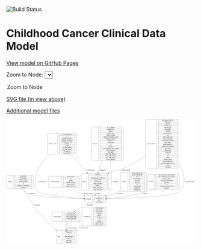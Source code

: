 <link rel='stylesheet' href="assets/style.css">
<link rel='stylesheet' href="https://unpkg.com/leaflet@1.5.1/dist/leaflet.css" integrity="sha512-xwE/Az9zrjBIphAcBb3F6JVqxf46+CDLwfLMHloNu6KEQCAWi6HcDUbeOfBIptF7tcCzusKFjFw2yuvEpDL9wQ==" crossorigin="">
<script type="text/javascript" src="https://code.jquery.com/jquery-3.2.1.min.js"></script>
<script type="text/javascript"  src="https://unpkg.com/leaflet@1.5.1/dist/leaflet.js"></script>
<script type="text/javascript" src="assets/actions.js"></script>

![Build Status](https://github.com/CBIIT/c3d-model/actions/workflows/model-test-and-deploy.yml/badge.svg)

# Childhood Cancer Clinical Data Model

[View model on GitHub Pages](https://cbiit.github.io/c3d-model/)


Zoom to Node: <select id="node_select">
  <option value="">Zoom to Node</option>
</select>
<div id="model"></div>

<p>
<a href="./model-desc/c3d-model.svg">SVG file (in view above)</a>
<p>
<a href="./model-desc">Additional model files</a>
<div id='graph' style='display:off;'>
<svg width="2320pt" height="1528pt"
 viewBox="0.00 0.00 2319.50 1528.00" xmlns="http://www.w3.org/2000/svg" xmlns:xlink="http://www.w3.org/1999/xlink">
<g id="graph0" class="graph" transform="scale(1 1) rotate(0) translate(4 1524)">
<title>Perl</title>
<polygon fill="#ffffff" stroke="transparent" points="-4,4 -4,-1524 2315.5,-1524 2315.5,4 -4,4"/>
<!-- genetic_analysis -->
<g id="node1" class="node">
<title>genetic_analysis</title>
<path fill="none" stroke="#000000" d="M1712.5,-921.5C1712.5,-921.5 2096.5,-921.5 2096.5,-921.5 2102.5,-921.5 2108.5,-927.5 2108.5,-933.5 2108.5,-933.5 2108.5,-1507.5 2108.5,-1507.5 2108.5,-1513.5 2102.5,-1519.5 2096.5,-1519.5 2096.5,-1519.5 1712.5,-1519.5 1712.5,-1519.5 1706.5,-1519.5 1700.5,-1513.5 1700.5,-1507.5 1700.5,-1507.5 1700.5,-933.5 1700.5,-933.5 1700.5,-927.5 1706.5,-921.5 1712.5,-921.5"/>
<text text-anchor="middle" x="1768" y="-1216.8" font-family="Times,serif" font-size="14.00" fill="#000000">genetic_analysis</text>
<polyline fill="none" stroke="#000000" points="1835.5,-921.5 1835.5,-1519.5 "/>
<text text-anchor="middle" x="1846" y="-1216.8" font-family="Times,serif" font-size="14.00" fill="#000000"> </text>
<polyline fill="none" stroke="#000000" points="1856.5,-921.5 1856.5,-1519.5 "/>
<text text-anchor="middle" x="1972" y="-1504.3" font-family="Times,serif" font-size="14.00" fill="#000000">age_at_genetic_analysis</text>
<polyline fill="none" stroke="#000000" points="1856.5,-1496.5 2087.5,-1496.5 "/>
<text text-anchor="middle" x="1972" y="-1481.3" font-family="Times,serif" font-size="14.00" fill="#000000">allelic_ratio</text>
<polyline fill="none" stroke="#000000" points="1856.5,-1473.5 2087.5,-1473.5 "/>
<text text-anchor="middle" x="1972" y="-1458.3" font-family="Times,serif" font-size="14.00" fill="#000000">alteration</text>
<polyline fill="none" stroke="#000000" points="1856.5,-1450.5 2087.5,-1450.5 "/>
<text text-anchor="middle" x="1972" y="-1435.3" font-family="Times,serif" font-size="14.00" fill="#000000">alteration_effect</text>
<polyline fill="none" stroke="#000000" points="1856.5,-1427.5 2087.5,-1427.5 "/>
<text text-anchor="middle" x="1972" y="-1412.3" font-family="Times,serif" font-size="14.00" fill="#000000">alteration_type</text>
<polyline fill="none" stroke="#000000" points="1856.5,-1404.5 2087.5,-1404.5 "/>
<text text-anchor="middle" x="1972" y="-1389.3" font-family="Times,serif" font-size="14.00" fill="#000000">chromosome</text>
<polyline fill="none" stroke="#000000" points="1856.5,-1381.5 2087.5,-1381.5 "/>
<text text-anchor="middle" x="1972" y="-1366.3" font-family="Times,serif" font-size="14.00" fill="#000000">cytoband</text>
<polyline fill="none" stroke="#000000" points="1856.5,-1358.5 2087.5,-1358.5 "/>
<text text-anchor="middle" x="1972" y="-1343.3" font-family="Times,serif" font-size="14.00" fill="#000000">dna_index_numeric</text>
<polyline fill="none" stroke="#000000" points="1856.5,-1335.5 2087.5,-1335.5 "/>
<text text-anchor="middle" x="1972" y="-1320.3" font-family="Times,serif" font-size="14.00" fill="#000000">exon</text>
<polyline fill="none" stroke="#000000" points="1856.5,-1312.5 2087.5,-1312.5 "/>
<text text-anchor="middle" x="1972" y="-1297.3" font-family="Times,serif" font-size="14.00" fill="#000000">fusion_partner_exon</text>
<polyline fill="none" stroke="#000000" points="1856.5,-1289.5 2087.5,-1289.5 "/>
<text text-anchor="middle" x="1972" y="-1274.3" font-family="Times,serif" font-size="14.00" fill="#000000">fusion_partner_gene</text>
<polyline fill="none" stroke="#000000" points="1856.5,-1266.5 2087.5,-1266.5 "/>
<text text-anchor="middle" x="1972" y="-1251.3" font-family="Times,serif" font-size="14.00" fill="#000000">fusion_partner_transcript</text>
<polyline fill="none" stroke="#000000" points="1856.5,-1243.5 2087.5,-1243.5 "/>
<text text-anchor="middle" x="1972" y="-1228.3" font-family="Times,serif" font-size="14.00" fill="#000000">gene_symbol</text>
<polyline fill="none" stroke="#000000" points="1856.5,-1220.5 2087.5,-1220.5 "/>
<text text-anchor="middle" x="1972" y="-1205.3" font-family="Times,serif" font-size="14.00" fill="#000000">genetic_analysis_id</text>
<polyline fill="none" stroke="#000000" points="1856.5,-1197.5 2087.5,-1197.5 "/>
<text text-anchor="middle" x="1972" y="-1182.3" font-family="Times,serif" font-size="14.00" fill="#000000">genomic_source_category</text>
<polyline fill="none" stroke="#000000" points="1856.5,-1174.5 2087.5,-1174.5 "/>
<text text-anchor="middle" x="1972" y="-1159.3" font-family="Times,serif" font-size="14.00" fill="#000000">hgvs_coding</text>
<polyline fill="none" stroke="#000000" points="1856.5,-1151.5 2087.5,-1151.5 "/>
<text text-anchor="middle" x="1972" y="-1136.3" font-family="Times,serif" font-size="14.00" fill="#000000">hgvs_genome</text>
<polyline fill="none" stroke="#000000" points="1856.5,-1128.5 2087.5,-1128.5 "/>
<text text-anchor="middle" x="1972" y="-1113.3" font-family="Times,serif" font-size="14.00" fill="#000000">hgvs_protein</text>
<polyline fill="none" stroke="#000000" points="1856.5,-1105.5 2087.5,-1105.5 "/>
<text text-anchor="middle" x="1972" y="-1090.3" font-family="Times,serif" font-size="14.00" fill="#000000">id</text>
<polyline fill="none" stroke="#000000" points="1856.5,-1082.5 2087.5,-1082.5 "/>
<text text-anchor="middle" x="1972" y="-1067.3" font-family="Times,serif" font-size="14.00" fill="#000000">iscn</text>
<polyline fill="none" stroke="#000000" points="1856.5,-1059.5 2087.5,-1059.5 "/>
<text text-anchor="middle" x="1972" y="-1044.3" font-family="Times,serif" font-size="14.00" fill="#000000">method</text>
<polyline fill="none" stroke="#000000" points="1856.5,-1036.5 2087.5,-1036.5 "/>
<text text-anchor="middle" x="1972" y="-1021.3" font-family="Times,serif" font-size="14.00" fill="#000000">reference_genome</text>
<polyline fill="none" stroke="#000000" points="1856.5,-1013.5 2087.5,-1013.5 "/>
<text text-anchor="middle" x="1972" y="-998.3" font-family="Times,serif" font-size="14.00" fill="#000000">reported_significance</text>
<polyline fill="none" stroke="#000000" points="1856.5,-990.5 2087.5,-990.5 "/>
<text text-anchor="middle" x="1972" y="-975.3" font-family="Times,serif" font-size="14.00" fill="#000000">reported_significance_system</text>
<polyline fill="none" stroke="#000000" points="1856.5,-967.5 2087.5,-967.5 "/>
<text text-anchor="middle" x="1972" y="-952.3" font-family="Times,serif" font-size="14.00" fill="#000000">result</text>
<polyline fill="none" stroke="#000000" points="1856.5,-944.5 2087.5,-944.5 "/>
<text text-anchor="middle" x="1972" y="-929.3" font-family="Times,serif" font-size="14.00" fill="#000000">+ 6 properties</text>
<polyline fill="none" stroke="#000000" points="2087.5,-921.5 2087.5,-1519.5 "/>
<text text-anchor="middle" x="2098" y="-1216.8" font-family="Times,serif" font-size="14.00" fill="#000000"> </text>
</g>
<!-- sample -->
<g id="node8" class="node">
<title>sample</title>
<path fill="none" stroke="#000000" d="M925.5,-651C925.5,-651 1239.5,-651 1239.5,-651 1245.5,-651 1251.5,-657 1251.5,-663 1251.5,-663 1251.5,-846 1251.5,-846 1251.5,-852 1245.5,-858 1239.5,-858 1239.5,-858 925.5,-858 925.5,-858 919.5,-858 913.5,-852 913.5,-846 913.5,-846 913.5,-663 913.5,-663 913.5,-657 919.5,-651 925.5,-651"/>
<text text-anchor="middle" x="947.5" y="-750.8" font-family="Times,serif" font-size="14.00" fill="#000000">sample</text>
<polyline fill="none" stroke="#000000" points="981.5,-651 981.5,-858 "/>
<text text-anchor="middle" x="992" y="-750.8" font-family="Times,serif" font-size="14.00" fill="#000000"> </text>
<polyline fill="none" stroke="#000000" points="1002.5,-651 1002.5,-858 "/>
<text text-anchor="middle" x="1116.5" y="-842.8" font-family="Times,serif" font-size="14.00" fill="#000000">anatomic_site</text>
<polyline fill="none" stroke="#000000" points="1002.5,-835 1230.5,-835 "/>
<text text-anchor="middle" x="1116.5" y="-819.8" font-family="Times,serif" font-size="14.00" fill="#000000">id</text>
<polyline fill="none" stroke="#000000" points="1002.5,-812 1230.5,-812 "/>
<text text-anchor="middle" x="1116.5" y="-796.8" font-family="Times,serif" font-size="14.00" fill="#000000">participant_age_at_collection</text>
<polyline fill="none" stroke="#000000" points="1002.5,-789 1230.5,-789 "/>
<text text-anchor="middle" x="1116.5" y="-773.8" font-family="Times,serif" font-size="14.00" fill="#000000">percent_necrosis</text>
<polyline fill="none" stroke="#000000" points="1002.5,-766 1230.5,-766 "/>
<text text-anchor="middle" x="1116.5" y="-750.8" font-family="Times,serif" font-size="14.00" fill="#000000">percent_tumor</text>
<polyline fill="none" stroke="#000000" points="1002.5,-743 1230.5,-743 "/>
<text text-anchor="middle" x="1116.5" y="-727.8" font-family="Times,serif" font-size="14.00" fill="#000000">sample_description</text>
<polyline fill="none" stroke="#000000" points="1002.5,-720 1230.5,-720 "/>
<text text-anchor="middle" x="1116.5" y="-704.8" font-family="Times,serif" font-size="14.00" fill="#000000">sample_id</text>
<polyline fill="none" stroke="#000000" points="1002.5,-697 1230.5,-697 "/>
<text text-anchor="middle" x="1116.5" y="-681.8" font-family="Times,serif" font-size="14.00" fill="#000000">sample_tumor_status</text>
<polyline fill="none" stroke="#000000" points="1002.5,-674 1230.5,-674 "/>
<text text-anchor="middle" x="1116.5" y="-658.8" font-family="Times,serif" font-size="14.00" fill="#000000">tumor_classification</text>
<polyline fill="none" stroke="#000000" points="1230.5,-651 1230.5,-858 "/>
<text text-anchor="middle" x="1241" y="-750.8" font-family="Times,serif" font-size="14.00" fill="#000000"> </text>
</g>
<!-- genetic_analysis&#45;&gt;sample -->
<g id="edge15" class="edge">
<title>genetic_analysis&#45;&gt;sample</title>
<path fill="none" stroke="#000000" d="M1700.2588,-1072.6449C1620.4516,-1019.6045 1526.3932,-962.673 1435.5,-921 1363.7949,-888.1245 1337.2921,-902.6852 1265.5,-870 1260.4245,-867.6893 1255.3224,-865.2582 1250.2137,-862.7285"/>
<polygon fill="#000000" stroke="#000000" points="1251.5183,-859.466 1241.0154,-858.0732 1248.3573,-865.7117 1251.5183,-859.466"/>
<text text-anchor="middle" x="1454.5" y="-891.8" font-family="Times,serif" font-size="14.00" fill="#000000">of_genetic_analysis</text>
</g>
<!-- participant -->
<g id="node12" class="node">
<title>participant</title>
<path fill="none" stroke="#000000" d="M967,-495.5C967,-495.5 1198,-495.5 1198,-495.5 1204,-495.5 1210,-501.5 1210,-507.5 1210,-507.5 1210,-575.5 1210,-575.5 1210,-581.5 1204,-587.5 1198,-587.5 1198,-587.5 967,-587.5 967,-587.5 961,-587.5 955,-581.5 955,-575.5 955,-575.5 955,-507.5 955,-507.5 955,-501.5 961,-495.5 967,-495.5"/>
<text text-anchor="middle" x="1003" y="-537.8" font-family="Times,serif" font-size="14.00" fill="#000000">participant</text>
<polyline fill="none" stroke="#000000" points="1051,-495.5 1051,-587.5 "/>
<text text-anchor="middle" x="1061.5" y="-537.8" font-family="Times,serif" font-size="14.00" fill="#000000"> </text>
<polyline fill="none" stroke="#000000" points="1072,-495.5 1072,-587.5 "/>
<text text-anchor="middle" x="1130.5" y="-572.3" font-family="Times,serif" font-size="14.00" fill="#000000">id</text>
<polyline fill="none" stroke="#000000" points="1072,-564.5 1189,-564.5 "/>
<text text-anchor="middle" x="1130.5" y="-549.3" font-family="Times,serif" font-size="14.00" fill="#000000">participant_id</text>
<polyline fill="none" stroke="#000000" points="1072,-541.5 1189,-541.5 "/>
<text text-anchor="middle" x="1130.5" y="-526.3" font-family="Times,serif" font-size="14.00" fill="#000000">race</text>
<polyline fill="none" stroke="#000000" points="1072,-518.5 1189,-518.5 "/>
<text text-anchor="middle" x="1130.5" y="-503.3" font-family="Times,serif" font-size="14.00" fill="#000000">sex_at_birth</text>
<polyline fill="none" stroke="#000000" points="1189,-495.5 1189,-587.5 "/>
<text text-anchor="middle" x="1199.5" y="-537.8" font-family="Times,serif" font-size="14.00" fill="#000000"> </text>
</g>
<!-- genetic_analysis&#45;&gt;participant -->
<g id="edge14" class="edge">
<title>genetic_analysis&#45;&gt;participant</title>
<path fill="none" stroke="#000000" d="M2108.5353,-965.8C2172.0099,-854.9076 2206.2153,-729.8244 2123.5,-639 2063.8242,-573.4738 1489.3295,-551.181 1220.2536,-544.2933"/>
<polygon fill="#000000" stroke="#000000" points="1220.1123,-540.7887 1210.0271,-544.0352 1219.9356,-547.7865 1220.1123,-540.7887"/>
<text text-anchor="middle" x="2241.5" y="-750.8" font-family="Times,serif" font-size="14.00" fill="#000000">of_genetic_analysis</text>
</g>
<!-- synonym -->
<g id="node2" class="node">
<title>synonym</title>
<path fill="none" stroke="#000000" d="M12,-674C12,-674 313,-674 313,-674 319,-674 325,-680 325,-686 325,-686 325,-823 325,-823 325,-829 319,-835 313,-835 313,-835 12,-835 12,-835 6,-835 0,-829 0,-823 0,-823 0,-686 0,-686 0,-680 6,-674 12,-674"/>
<text text-anchor="middle" x="40" y="-750.8" font-family="Times,serif" font-size="14.00" fill="#000000">synonym</text>
<polyline fill="none" stroke="#000000" points="80,-674 80,-835 "/>
<text text-anchor="middle" x="90.5" y="-750.8" font-family="Times,serif" font-size="14.00" fill="#000000"> </text>
<polyline fill="none" stroke="#000000" points="101,-674 101,-835 "/>
<text text-anchor="middle" x="202.5" y="-819.8" font-family="Times,serif" font-size="14.00" fill="#000000">associated_id</text>
<polyline fill="none" stroke="#000000" points="101,-812 304,-812 "/>
<text text-anchor="middle" x="202.5" y="-796.8" font-family="Times,serif" font-size="14.00" fill="#000000">data_location</text>
<polyline fill="none" stroke="#000000" points="101,-789 304,-789 "/>
<text text-anchor="middle" x="202.5" y="-773.8" font-family="Times,serif" font-size="14.00" fill="#000000">domain_category</text>
<polyline fill="none" stroke="#000000" points="101,-766 304,-766 "/>
<text text-anchor="middle" x="202.5" y="-750.8" font-family="Times,serif" font-size="14.00" fill="#000000">domain_description</text>
<polyline fill="none" stroke="#000000" points="101,-743 304,-743 "/>
<text text-anchor="middle" x="202.5" y="-727.8" font-family="Times,serif" font-size="14.00" fill="#000000">id</text>
<polyline fill="none" stroke="#000000" points="101,-720 304,-720 "/>
<text text-anchor="middle" x="202.5" y="-704.8" font-family="Times,serif" font-size="14.00" fill="#000000">repository_of_synonym_id</text>
<polyline fill="none" stroke="#000000" points="101,-697 304,-697 "/>
<text text-anchor="middle" x="202.5" y="-681.8" font-family="Times,serif" font-size="14.00" fill="#000000">synonym_id</text>
<polyline fill="none" stroke="#000000" points="304,-674 304,-835 "/>
<text text-anchor="middle" x="314.5" y="-750.8" font-family="Times,serif" font-size="14.00" fill="#000000"> </text>
</g>
<!-- study -->
<g id="node7" class="node">
<title>study</title>
<path fill="none" stroke="#000000" d="M623,-.5C623,-.5 842,-.5 842,-.5 848,-.5 854,-6.5 854,-12.5 854,-12.5 854,-149.5 854,-149.5 854,-155.5 848,-161.5 842,-161.5 842,-161.5 623,-161.5 623,-161.5 617,-161.5 611,-155.5 611,-149.5 611,-149.5 611,-12.5 611,-12.5 611,-6.5 617,-.5 623,-.5"/>
<text text-anchor="middle" x="639" y="-77.3" font-family="Times,serif" font-size="14.00" fill="#000000">study</text>
<polyline fill="none" stroke="#000000" points="667,-.5 667,-161.5 "/>
<text text-anchor="middle" x="677.5" y="-77.3" font-family="Times,serif" font-size="14.00" fill="#000000"> </text>
<polyline fill="none" stroke="#000000" points="688,-.5 688,-161.5 "/>
<text text-anchor="middle" x="760.5" y="-146.3" font-family="Times,serif" font-size="14.00" fill="#000000">dbgap_accession</text>
<polyline fill="none" stroke="#000000" points="688,-138.5 833,-138.5 "/>
<text text-anchor="middle" x="760.5" y="-123.3" font-family="Times,serif" font-size="14.00" fill="#000000">external_url</text>
<polyline fill="none" stroke="#000000" points="688,-115.5 833,-115.5 "/>
<text text-anchor="middle" x="760.5" y="-100.3" font-family="Times,serif" font-size="14.00" fill="#000000">id</text>
<polyline fill="none" stroke="#000000" points="688,-92.5 833,-92.5 "/>
<text text-anchor="middle" x="760.5" y="-77.3" font-family="Times,serif" font-size="14.00" fill="#000000">study_description</text>
<polyline fill="none" stroke="#000000" points="688,-69.5 833,-69.5 "/>
<text text-anchor="middle" x="760.5" y="-54.3" font-family="Times,serif" font-size="14.00" fill="#000000">study_id</text>
<polyline fill="none" stroke="#000000" points="688,-46.5 833,-46.5 "/>
<text text-anchor="middle" x="760.5" y="-31.3" font-family="Times,serif" font-size="14.00" fill="#000000">study_name</text>
<polyline fill="none" stroke="#000000" points="688,-23.5 833,-23.5 "/>
<text text-anchor="middle" x="760.5" y="-8.3" font-family="Times,serif" font-size="14.00" fill="#000000">study_status</text>
<polyline fill="none" stroke="#000000" points="833,-.5 833,-161.5 "/>
<text text-anchor="middle" x="843.5" y="-77.3" font-family="Times,serif" font-size="14.00" fill="#000000"> </text>
</g>
<!-- synonym&#45;&gt;study -->
<g id="edge13" class="edge">
<title>synonym&#45;&gt;study</title>
<path fill="none" stroke="#000000" d="M200.1475,-673.9069C211.6067,-651.4257 224.8154,-627.3286 238.5,-606 358.6348,-418.7601 387.6493,-366.6822 548.5,-213 565.1645,-197.0781 583.8461,-181.5261 602.7469,-167.0096"/>
<polygon fill="#000000" stroke="#000000" points="605.0071,-169.6881 610.8554,-160.8536 600.7743,-164.1128 605.0071,-169.6881"/>
<text text-anchor="middle" x="373" y="-465.8" font-family="Times,serif" font-size="14.00" fill="#000000">of_synonym</text>
</g>
<!-- synonym&#45;&gt;participant -->
<g id="edge12" class="edge">
<title>synonym&#45;&gt;participant</title>
<path fill="none" stroke="#000000" d="M198.2112,-673.7431C213.8228,-647.7693 234.7751,-621.68 261.5,-606 318.8183,-572.3702 725.9254,-553.5675 944.5094,-545.7934"/>
<polygon fill="#000000" stroke="#000000" points="944.9031,-549.2818 954.7735,-545.4316 944.6564,-542.2862 944.9031,-549.2818"/>
<text text-anchor="middle" x="304" y="-609.8" font-family="Times,serif" font-size="14.00" fill="#000000">of_synonym</text>
</g>
<!-- diagnosis -->
<g id="node3" class="node">
<title>diagnosis</title>
<path fill="none" stroke="#000000" d="M1050,-1013.5C1050,-1013.5 1415,-1013.5 1415,-1013.5 1421,-1013.5 1427,-1019.5 1427,-1025.5 1427,-1025.5 1427,-1415.5 1427,-1415.5 1427,-1421.5 1421,-1427.5 1415,-1427.5 1415,-1427.5 1050,-1427.5 1050,-1427.5 1044,-1427.5 1038,-1421.5 1038,-1415.5 1038,-1415.5 1038,-1025.5 1038,-1025.5 1038,-1019.5 1044,-1013.5 1050,-1013.5"/>
<text text-anchor="middle" x="1080" y="-1216.8" font-family="Times,serif" font-size="14.00" fill="#000000">diagnosis</text>
<polyline fill="none" stroke="#000000" points="1122,-1013.5 1122,-1427.5 "/>
<text text-anchor="middle" x="1132.5" y="-1216.8" font-family="Times,serif" font-size="14.00" fill="#000000"> </text>
<polyline fill="none" stroke="#000000" points="1143,-1013.5 1143,-1427.5 "/>
<text text-anchor="middle" x="1274.5" y="-1412.3" font-family="Times,serif" font-size="14.00" fill="#000000">age_at_diagnosis</text>
<polyline fill="none" stroke="#000000" points="1143,-1404.5 1406,-1404.5 "/>
<text text-anchor="middle" x="1274.5" y="-1389.3" font-family="Times,serif" font-size="14.00" fill="#000000">anatomic_site</text>
<polyline fill="none" stroke="#000000" points="1143,-1381.5 1406,-1381.5 "/>
<text text-anchor="middle" x="1274.5" y="-1366.3" font-family="Times,serif" font-size="14.00" fill="#000000">diagnosis</text>
<polyline fill="none" stroke="#000000" points="1143,-1358.5 1406,-1358.5 "/>
<text text-anchor="middle" x="1274.5" y="-1343.3" font-family="Times,serif" font-size="14.00" fill="#000000">diagnosis_basis</text>
<polyline fill="none" stroke="#000000" points="1143,-1335.5 1406,-1335.5 "/>
<text text-anchor="middle" x="1274.5" y="-1320.3" font-family="Times,serif" font-size="14.00" fill="#000000">diagnosis_category</text>
<polyline fill="none" stroke="#000000" points="1143,-1312.5 1406,-1312.5 "/>
<text text-anchor="middle" x="1274.5" y="-1297.3" font-family="Times,serif" font-size="14.00" fill="#000000">diagnosis_classification_system</text>
<polyline fill="none" stroke="#000000" points="1143,-1289.5 1406,-1289.5 "/>
<text text-anchor="middle" x="1274.5" y="-1274.3" font-family="Times,serif" font-size="14.00" fill="#000000">diagnosis_comment</text>
<polyline fill="none" stroke="#000000" points="1143,-1266.5 1406,-1266.5 "/>
<text text-anchor="middle" x="1274.5" y="-1251.3" font-family="Times,serif" font-size="14.00" fill="#000000">diagnosis_id</text>
<polyline fill="none" stroke="#000000" points="1143,-1243.5 1406,-1243.5 "/>
<text text-anchor="middle" x="1274.5" y="-1228.3" font-family="Times,serif" font-size="14.00" fill="#000000">disease_phase</text>
<polyline fill="none" stroke="#000000" points="1143,-1220.5 1406,-1220.5 "/>
<text text-anchor="middle" x="1274.5" y="-1205.3" font-family="Times,serif" font-size="14.00" fill="#000000">id</text>
<polyline fill="none" stroke="#000000" points="1143,-1197.5 1406,-1197.5 "/>
<text text-anchor="middle" x="1274.5" y="-1182.3" font-family="Times,serif" font-size="14.00" fill="#000000">laterality</text>
<polyline fill="none" stroke="#000000" points="1143,-1174.5 1406,-1174.5 "/>
<text text-anchor="middle" x="1274.5" y="-1159.3" font-family="Times,serif" font-size="14.00" fill="#000000">toronto_childhood_cancer_staging</text>
<polyline fill="none" stroke="#000000" points="1143,-1151.5 1406,-1151.5 "/>
<text text-anchor="middle" x="1274.5" y="-1136.3" font-family="Times,serif" font-size="14.00" fill="#000000">tumor_classification</text>
<polyline fill="none" stroke="#000000" points="1143,-1128.5 1406,-1128.5 "/>
<text text-anchor="middle" x="1274.5" y="-1113.3" font-family="Times,serif" font-size="14.00" fill="#000000">tumor_grade</text>
<polyline fill="none" stroke="#000000" points="1143,-1105.5 1406,-1105.5 "/>
<text text-anchor="middle" x="1274.5" y="-1090.3" font-family="Times,serif" font-size="14.00" fill="#000000">tumor_stage_clinical_m</text>
<polyline fill="none" stroke="#000000" points="1143,-1082.5 1406,-1082.5 "/>
<text text-anchor="middle" x="1274.5" y="-1067.3" font-family="Times,serif" font-size="14.00" fill="#000000">tumor_stage_clinical_n</text>
<polyline fill="none" stroke="#000000" points="1143,-1059.5 1406,-1059.5 "/>
<text text-anchor="middle" x="1274.5" y="-1044.3" font-family="Times,serif" font-size="14.00" fill="#000000">tumor_stage_clinical_t</text>
<polyline fill="none" stroke="#000000" points="1143,-1036.5 1406,-1036.5 "/>
<text text-anchor="middle" x="1274.5" y="-1021.3" font-family="Times,serif" font-size="14.00" fill="#000000">year_of_diagnosis</text>
<polyline fill="none" stroke="#000000" points="1406,-1013.5 1406,-1427.5 "/>
<text text-anchor="middle" x="1416.5" y="-1216.8" font-family="Times,serif" font-size="14.00" fill="#000000"> </text>
</g>
<!-- diagnosis&#45;&gt;sample -->
<g id="edge2" class="edge">
<title>diagnosis&#45;&gt;sample</title>
<path fill="none" stroke="#000000" d="M1165.8343,-1013.3918C1149.7243,-963.3434 1133.0949,-911.6815 1118.969,-867.7971"/>
<polygon fill="#000000" stroke="#000000" points="1122.297,-866.713 1115.9012,-858.2664 1115.6337,-868.8579 1122.297,-866.713"/>
<text text-anchor="middle" x="1172" y="-891.8" font-family="Times,serif" font-size="14.00" fill="#000000">of_diagnosis</text>
</g>
<!-- diagnosis&#45;&gt;participant -->
<g id="edge1" class="edge">
<title>diagnosis&#45;&gt;participant</title>
<path fill="none" stroke="#000000" d="M1266.0698,-1013.245C1284.5055,-872.2958 1297.0124,-700.6309 1260.5,-639 1249.6963,-620.764 1234.1412,-605.7145 1216.6643,-593.3611"/>
<polygon fill="#000000" stroke="#000000" points="1218.1972,-590.1749 1207.9427,-587.5111 1214.2978,-595.9883 1218.1972,-590.1749"/>
<text text-anchor="middle" x="1329" y="-750.8" font-family="Times,serif" font-size="14.00" fill="#000000">of_diagnosis</text>
</g>
<!-- treatment_response -->
<g id="node4" class="node">
<title>treatment_response</title>
<path fill="none" stroke="#000000" d="M522,-685.5C522,-685.5 883,-685.5 883,-685.5 889,-685.5 895,-691.5 895,-697.5 895,-697.5 895,-811.5 895,-811.5 895,-817.5 889,-823.5 883,-823.5 883,-823.5 522,-823.5 522,-823.5 516,-823.5 510,-817.5 510,-811.5 510,-811.5 510,-697.5 510,-697.5 510,-691.5 516,-685.5 522,-685.5"/>
<text text-anchor="middle" x="590.5" y="-750.8" font-family="Times,serif" font-size="14.00" fill="#000000">treatment_response</text>
<polyline fill="none" stroke="#000000" points="671,-685.5 671,-823.5 "/>
<text text-anchor="middle" x="681.5" y="-750.8" font-family="Times,serif" font-size="14.00" fill="#000000"> </text>
<polyline fill="none" stroke="#000000" points="692,-685.5 692,-823.5 "/>
<text text-anchor="middle" x="783" y="-808.3" font-family="Times,serif" font-size="14.00" fill="#000000">age_at_response</text>
<polyline fill="none" stroke="#000000" points="692,-800.5 874,-800.5 "/>
<text text-anchor="middle" x="783" y="-785.3" font-family="Times,serif" font-size="14.00" fill="#000000">id</text>
<polyline fill="none" stroke="#000000" points="692,-777.5 874,-777.5 "/>
<text text-anchor="middle" x="783" y="-762.3" font-family="Times,serif" font-size="14.00" fill="#000000">response</text>
<polyline fill="none" stroke="#000000" points="692,-754.5 874,-754.5 "/>
<text text-anchor="middle" x="783" y="-739.3" font-family="Times,serif" font-size="14.00" fill="#000000">response_category</text>
<polyline fill="none" stroke="#000000" points="692,-731.5 874,-731.5 "/>
<text text-anchor="middle" x="783" y="-716.3" font-family="Times,serif" font-size="14.00" fill="#000000">response_system</text>
<polyline fill="none" stroke="#000000" points="692,-708.5 874,-708.5 "/>
<text text-anchor="middle" x="783" y="-693.3" font-family="Times,serif" font-size="14.00" fill="#000000">treatment_response_id</text>
<polyline fill="none" stroke="#000000" points="874,-685.5 874,-823.5 "/>
<text text-anchor="middle" x="884.5" y="-750.8" font-family="Times,serif" font-size="14.00" fill="#000000"> </text>
</g>
<!-- treatment_response&#45;&gt;participant -->
<g id="edge3" class="edge">
<title>treatment_response&#45;&gt;participant</title>
<path fill="none" stroke="#000000" d="M789.7329,-685.3302C826.3085,-658.3489 870.1253,-628.5515 912.5,-606 922.9498,-600.4387 933.986,-595.1226 945.2125,-590.0993"/>
<polygon fill="#000000" stroke="#000000" points="946.9254,-593.1701 954.6788,-585.9497 944.115,-586.759 946.9254,-593.1701"/>
<text text-anchor="middle" x="995.5" y="-609.8" font-family="Times,serif" font-size="14.00" fill="#000000">of_treatment_response</text>
</g>
<!-- laboratory_test -->
<g id="node5" class="node">
<title>laboratory_test</title>
<path fill="none" stroke="#000000" d="M510.5,-1094C510.5,-1094 842.5,-1094 842.5,-1094 848.5,-1094 854.5,-1100 854.5,-1106 854.5,-1106 854.5,-1335 854.5,-1335 854.5,-1341 848.5,-1347 842.5,-1347 842.5,-1347 510.5,-1347 510.5,-1347 504.5,-1347 498.5,-1341 498.5,-1335 498.5,-1335 498.5,-1106 498.5,-1106 498.5,-1100 504.5,-1094 510.5,-1094"/>
<text text-anchor="middle" x="561.5" y="-1216.8" font-family="Times,serif" font-size="14.00" fill="#000000">laboratory_test</text>
<polyline fill="none" stroke="#000000" points="624.5,-1094 624.5,-1347 "/>
<text text-anchor="middle" x="635" y="-1216.8" font-family="Times,serif" font-size="14.00" fill="#000000"> </text>
<polyline fill="none" stroke="#000000" points="645.5,-1094 645.5,-1347 "/>
<text text-anchor="middle" x="739.5" y="-1331.8" font-family="Times,serif" font-size="14.00" fill="#000000">age_at_laboratory_test</text>
<polyline fill="none" stroke="#000000" points="645.5,-1324 833.5,-1324 "/>
<text text-anchor="middle" x="739.5" y="-1308.8" font-family="Times,serif" font-size="14.00" fill="#000000">id</text>
<polyline fill="none" stroke="#000000" points="645.5,-1301 833.5,-1301 "/>
<text text-anchor="middle" x="739.5" y="-1285.8" font-family="Times,serif" font-size="14.00" fill="#000000">laboratory_test_id</text>
<polyline fill="none" stroke="#000000" points="645.5,-1278 833.5,-1278 "/>
<text text-anchor="middle" x="739.5" y="-1262.8" font-family="Times,serif" font-size="14.00" fill="#000000">laboratory_test_method</text>
<polyline fill="none" stroke="#000000" points="645.5,-1255 833.5,-1255 "/>
<text text-anchor="middle" x="739.5" y="-1239.8" font-family="Times,serif" font-size="14.00" fill="#000000">laboratory_test_name</text>
<polyline fill="none" stroke="#000000" points="645.5,-1232 833.5,-1232 "/>
<text text-anchor="middle" x="739.5" y="-1216.8" font-family="Times,serif" font-size="14.00" fill="#000000">sensitivity</text>
<polyline fill="none" stroke="#000000" points="645.5,-1209 833.5,-1209 "/>
<text text-anchor="middle" x="739.5" y="-1193.8" font-family="Times,serif" font-size="14.00" fill="#000000">specimen</text>
<polyline fill="none" stroke="#000000" points="645.5,-1186 833.5,-1186 "/>
<text text-anchor="middle" x="739.5" y="-1170.8" font-family="Times,serif" font-size="14.00" fill="#000000">test_result_modifier</text>
<polyline fill="none" stroke="#000000" points="645.5,-1163 833.5,-1163 "/>
<text text-anchor="middle" x="739.5" y="-1147.8" font-family="Times,serif" font-size="14.00" fill="#000000">test_result_numeric</text>
<polyline fill="none" stroke="#000000" points="645.5,-1140 833.5,-1140 "/>
<text text-anchor="middle" x="739.5" y="-1124.8" font-family="Times,serif" font-size="14.00" fill="#000000">test_result_text</text>
<polyline fill="none" stroke="#000000" points="645.5,-1117 833.5,-1117 "/>
<text text-anchor="middle" x="739.5" y="-1101.8" font-family="Times,serif" font-size="14.00" fill="#000000">test_result_unit</text>
<polyline fill="none" stroke="#000000" points="833.5,-1094 833.5,-1347 "/>
<text text-anchor="middle" x="844" y="-1216.8" font-family="Times,serif" font-size="14.00" fill="#000000"> </text>
</g>
<!-- laboratory_test&#45;&gt;sample -->
<g id="edge7" class="edge">
<title>laboratory_test&#45;&gt;sample</title>
<path fill="none" stroke="#000000" d="M786.905,-1093.779C848.9694,-1022.5425 925.7303,-934.4377 985.4736,-865.8653"/>
<polygon fill="#000000" stroke="#000000" points="988.3733,-867.8651 992.3034,-858.0262 983.0954,-863.2668 988.3733,-867.8651"/>
<text text-anchor="middle" x="1029" y="-891.8" font-family="Times,serif" font-size="14.00" fill="#000000">of_laboratory_test</text>
</g>
<!-- laboratory_test&#45;&gt;participant -->
<g id="edge6" class="edge">
<title>laboratory_test&#45;&gt;participant</title>
<path fill="none" stroke="#000000" d="M525.4471,-1093.8677C464.6961,-1033.1838 401.5299,-955.1808 369.5,-870 351.4326,-821.9513 335.7502,-677.679 369.5,-639 406.6897,-596.3787 748.0839,-565.2661 944.6663,-550.7091"/>
<polygon fill="#000000" stroke="#000000" points="945.0702,-554.189 954.7865,-549.9649 944.5567,-547.2078 945.0702,-554.189"/>
<text text-anchor="middle" x="435" y="-750.8" font-family="Times,serif" font-size="14.00" fill="#000000">of_laboratory_test</text>
</g>
<!-- consent_group -->
<g id="node6" class="node">
<title>consent_group</title>
<path fill="none" stroke="#000000" d="M570,-271C570,-271 895,-271 895,-271 901,-271 907,-277 907,-283 907,-283 907,-374 907,-374 907,-380 901,-386 895,-386 895,-386 570,-386 570,-386 564,-386 558,-380 558,-374 558,-374 558,-283 558,-283 558,-277 564,-271 570,-271"/>
<text text-anchor="middle" x="619" y="-324.8" font-family="Times,serif" font-size="14.00" fill="#000000">consent_group</text>
<polyline fill="none" stroke="#000000" points="680,-271 680,-386 "/>
<text text-anchor="middle" x="690.5" y="-324.8" font-family="Times,serif" font-size="14.00" fill="#000000"> </text>
<polyline fill="none" stroke="#000000" points="701,-271 701,-386 "/>
<text text-anchor="middle" x="793.5" y="-370.8" font-family="Times,serif" font-size="14.00" fill="#000000">consent_group_id</text>
<polyline fill="none" stroke="#000000" points="701,-363 886,-363 "/>
<text text-anchor="middle" x="793.5" y="-347.8" font-family="Times,serif" font-size="14.00" fill="#000000">consent_group_name</text>
<polyline fill="none" stroke="#000000" points="701,-340 886,-340 "/>
<text text-anchor="middle" x="793.5" y="-324.8" font-family="Times,serif" font-size="14.00" fill="#000000">consent_group_number</text>
<polyline fill="none" stroke="#000000" points="701,-317 886,-317 "/>
<text text-anchor="middle" x="793.5" y="-301.8" font-family="Times,serif" font-size="14.00" fill="#000000">consent_group_suffix</text>
<polyline fill="none" stroke="#000000" points="701,-294 886,-294 "/>
<text text-anchor="middle" x="793.5" y="-278.8" font-family="Times,serif" font-size="14.00" fill="#000000">id</text>
<polyline fill="none" stroke="#000000" points="886,-271 886,-386 "/>
<text text-anchor="middle" x="896.5" y="-324.8" font-family="Times,serif" font-size="14.00" fill="#000000"> </text>
</g>
<!-- consent_group&#45;&gt;study -->
<g id="edge4" class="edge">
<title>consent_group&#45;&gt;study</title>
<path fill="none" stroke="#000000" d="M732.5,-270.7846C732.5,-241.3997 732.5,-204.9895 732.5,-171.9435"/>
<polygon fill="#000000" stroke="#000000" points="736.0001,-171.8072 732.5,-161.8073 729.0001,-171.8073 736.0001,-171.8072"/>
<text text-anchor="middle" x="796" y="-183.8" font-family="Times,serif" font-size="14.00" fill="#000000">of_consent_group</text>
</g>
<!-- sample&#45;&gt;participant -->
<g id="edge9" class="edge">
<title>sample&#45;&gt;participant</title>
<path fill="none" stroke="#000000" d="M1082.5,-650.8078C1082.5,-632.5822 1082.5,-614.2469 1082.5,-597.9389"/>
<polygon fill="#000000" stroke="#000000" points="1086.0001,-597.5364 1082.5,-587.5365 1079.0001,-597.5365 1086.0001,-597.5364"/>
<text text-anchor="middle" x="1119" y="-609.8" font-family="Times,serif" font-size="14.00" fill="#000000">of_sample</text>
</g>
<!-- treatment -->
<g id="node9" class="node">
<title>treatment</title>
<path fill="none" stroke="#000000" d="M1406.5,-639.5C1406.5,-639.5 1698.5,-639.5 1698.5,-639.5 1704.5,-639.5 1710.5,-645.5 1710.5,-651.5 1710.5,-651.5 1710.5,-857.5 1710.5,-857.5 1710.5,-863.5 1704.5,-869.5 1698.5,-869.5 1698.5,-869.5 1406.5,-869.5 1406.5,-869.5 1400.5,-869.5 1394.5,-863.5 1394.5,-857.5 1394.5,-857.5 1394.5,-651.5 1394.5,-651.5 1394.5,-645.5 1400.5,-639.5 1406.5,-639.5"/>
<text text-anchor="middle" x="1439" y="-750.8" font-family="Times,serif" font-size="14.00" fill="#000000">treatment</text>
<polyline fill="none" stroke="#000000" points="1483.5,-639.5 1483.5,-869.5 "/>
<text text-anchor="middle" x="1494" y="-750.8" font-family="Times,serif" font-size="14.00" fill="#000000"> </text>
<polyline fill="none" stroke="#000000" points="1504.5,-639.5 1504.5,-869.5 "/>
<text text-anchor="middle" x="1597" y="-854.3" font-family="Times,serif" font-size="14.00" fill="#000000">age_at_treatment_end</text>
<polyline fill="none" stroke="#000000" points="1504.5,-846.5 1689.5,-846.5 "/>
<text text-anchor="middle" x="1597" y="-831.3" font-family="Times,serif" font-size="14.00" fill="#000000">age_at_treatment_start</text>
<polyline fill="none" stroke="#000000" points="1504.5,-823.5 1689.5,-823.5 "/>
<text text-anchor="middle" x="1597" y="-808.3" font-family="Times,serif" font-size="14.00" fill="#000000">dose</text>
<polyline fill="none" stroke="#000000" points="1504.5,-800.5 1689.5,-800.5 "/>
<text text-anchor="middle" x="1597" y="-785.3" font-family="Times,serif" font-size="14.00" fill="#000000">dose_frequency</text>
<polyline fill="none" stroke="#000000" points="1504.5,-777.5 1689.5,-777.5 "/>
<text text-anchor="middle" x="1597" y="-762.3" font-family="Times,serif" font-size="14.00" fill="#000000">dose_route</text>
<polyline fill="none" stroke="#000000" points="1504.5,-754.5 1689.5,-754.5 "/>
<text text-anchor="middle" x="1597" y="-739.3" font-family="Times,serif" font-size="14.00" fill="#000000">dose_unit</text>
<polyline fill="none" stroke="#000000" points="1504.5,-731.5 1689.5,-731.5 "/>
<text text-anchor="middle" x="1597" y="-716.3" font-family="Times,serif" font-size="14.00" fill="#000000">id</text>
<polyline fill="none" stroke="#000000" points="1504.5,-708.5 1689.5,-708.5 "/>
<text text-anchor="middle" x="1597" y="-693.3" font-family="Times,serif" font-size="14.00" fill="#000000">treatment_agent</text>
<polyline fill="none" stroke="#000000" points="1504.5,-685.5 1689.5,-685.5 "/>
<text text-anchor="middle" x="1597" y="-670.3" font-family="Times,serif" font-size="14.00" fill="#000000">treatment_id</text>
<polyline fill="none" stroke="#000000" points="1504.5,-662.5 1689.5,-662.5 "/>
<text text-anchor="middle" x="1597" y="-647.3" font-family="Times,serif" font-size="14.00" fill="#000000">treatment_type</text>
<polyline fill="none" stroke="#000000" points="1689.5,-639.5 1689.5,-869.5 "/>
<text text-anchor="middle" x="1700" y="-750.8" font-family="Times,serif" font-size="14.00" fill="#000000"> </text>
</g>
<!-- treatment&#45;&gt;participant -->
<g id="edge11" class="edge">
<title>treatment&#45;&gt;participant</title>
<path fill="none" stroke="#000000" d="M1394.3556,-646.666C1389.7178,-644.0321 1385.0931,-641.4707 1380.5,-639 1330.5183,-612.1139 1271.8199,-590.9555 1219.7954,-575.3188"/>
<polygon fill="#000000" stroke="#000000" points="1220.7449,-571.9498 1210.1625,-572.4632 1218.7553,-578.6611 1220.7449,-571.9498"/>
<text text-anchor="middle" x="1389.5" y="-609.8" font-family="Times,serif" font-size="14.00" fill="#000000">of_treatment</text>
</g>
<!-- reference_file -->
<g id="node10" class="node">
<title>reference_file</title>
<path fill="none" stroke="#000000" d="M937,-213.5C937,-213.5 1214,-213.5 1214,-213.5 1220,-213.5 1226,-219.5 1226,-225.5 1226,-225.5 1226,-431.5 1226,-431.5 1226,-437.5 1220,-443.5 1214,-443.5 1214,-443.5 937,-443.5 937,-443.5 931,-443.5 925,-437.5 925,-431.5 925,-431.5 925,-225.5 925,-225.5 925,-219.5 931,-213.5 937,-213.5"/>
<text text-anchor="middle" x="983" y="-324.8" font-family="Times,serif" font-size="14.00" fill="#000000">reference_file</text>
<polyline fill="none" stroke="#000000" points="1041,-213.5 1041,-443.5 "/>
<text text-anchor="middle" x="1051.5" y="-324.8" font-family="Times,serif" font-size="14.00" fill="#000000"> </text>
<polyline fill="none" stroke="#000000" points="1062,-213.5 1062,-443.5 "/>
<text text-anchor="middle" x="1133.5" y="-428.3" font-family="Times,serif" font-size="14.00" fill="#000000">dcf_indexd_guid</text>
<polyline fill="none" stroke="#000000" points="1062,-420.5 1205,-420.5 "/>
<text text-anchor="middle" x="1133.5" y="-405.3" font-family="Times,serif" font-size="14.00" fill="#000000">file_category</text>
<polyline fill="none" stroke="#000000" points="1062,-397.5 1205,-397.5 "/>
<text text-anchor="middle" x="1133.5" y="-382.3" font-family="Times,serif" font-size="14.00" fill="#000000">file_description</text>
<polyline fill="none" stroke="#000000" points="1062,-374.5 1205,-374.5 "/>
<text text-anchor="middle" x="1133.5" y="-359.3" font-family="Times,serif" font-size="14.00" fill="#000000">file_name</text>
<polyline fill="none" stroke="#000000" points="1062,-351.5 1205,-351.5 "/>
<text text-anchor="middle" x="1133.5" y="-336.3" font-family="Times,serif" font-size="14.00" fill="#000000">file_size</text>
<polyline fill="none" stroke="#000000" points="1062,-328.5 1205,-328.5 "/>
<text text-anchor="middle" x="1133.5" y="-313.3" font-family="Times,serif" font-size="14.00" fill="#000000">file_type</text>
<polyline fill="none" stroke="#000000" points="1062,-305.5 1205,-305.5 "/>
<text text-anchor="middle" x="1133.5" y="-290.3" font-family="Times,serif" font-size="14.00" fill="#000000">id</text>
<polyline fill="none" stroke="#000000" points="1062,-282.5 1205,-282.5 "/>
<text text-anchor="middle" x="1133.5" y="-267.3" font-family="Times,serif" font-size="14.00" fill="#000000">md5sum</text>
<polyline fill="none" stroke="#000000" points="1062,-259.5 1205,-259.5 "/>
<text text-anchor="middle" x="1133.5" y="-244.3" font-family="Times,serif" font-size="14.00" fill="#000000">reference_file_id</text>
<polyline fill="none" stroke="#000000" points="1062,-236.5 1205,-236.5 "/>
<text text-anchor="middle" x="1133.5" y="-221.3" font-family="Times,serif" font-size="14.00" fill="#000000">reference_file_url</text>
<polyline fill="none" stroke="#000000" points="1205,-213.5 1205,-443.5 "/>
<text text-anchor="middle" x="1215.5" y="-324.8" font-family="Times,serif" font-size="14.00" fill="#000000"> </text>
</g>
<!-- reference_file&#45;&gt;study -->
<g id="edge5" class="edge">
<title>reference_file&#45;&gt;study</title>
<path fill="none" stroke="#000000" d="M924.7578,-219.6806C921.6447,-217.4341 918.556,-215.2052 915.5,-213 895.1681,-198.3287 873.5639,-182.7424 852.5945,-167.6159"/>
<polygon fill="#000000" stroke="#000000" points="854.4396,-164.6313 844.2818,-161.6195 850.3444,-170.3084 854.4396,-164.6313"/>
<text text-anchor="middle" x="947" y="-183.8" font-family="Times,serif" font-size="14.00" fill="#000000">of_reference_file</text>
</g>
<!-- survival -->
<g id="node11" class="node">
<title>survival</title>
<path fill="none" stroke="#000000" d="M1741,-662.5C1741,-662.5 2102,-662.5 2102,-662.5 2108,-662.5 2114,-668.5 2114,-674.5 2114,-674.5 2114,-834.5 2114,-834.5 2114,-840.5 2108,-846.5 2102,-846.5 2102,-846.5 1741,-846.5 1741,-846.5 1735,-846.5 1729,-840.5 1729,-834.5 1729,-834.5 1729,-674.5 1729,-674.5 1729,-668.5 1735,-662.5 1741,-662.5"/>
<text text-anchor="middle" x="1766" y="-750.8" font-family="Times,serif" font-size="14.00" fill="#000000">survival</text>
<polyline fill="none" stroke="#000000" points="1803,-662.5 1803,-846.5 "/>
<text text-anchor="middle" x="1813.5" y="-750.8" font-family="Times,serif" font-size="14.00" fill="#000000"> </text>
<polyline fill="none" stroke="#000000" points="1824,-662.5 1824,-846.5 "/>
<text text-anchor="middle" x="1958.5" y="-831.3" font-family="Times,serif" font-size="14.00" fill="#000000">age_at_event_free_survival_status</text>
<polyline fill="none" stroke="#000000" points="1824,-823.5 2093,-823.5 "/>
<text text-anchor="middle" x="1958.5" y="-808.3" font-family="Times,serif" font-size="14.00" fill="#000000">age_at_last_known_survival_status</text>
<polyline fill="none" stroke="#000000" points="1824,-800.5 2093,-800.5 "/>
<text text-anchor="middle" x="1958.5" y="-785.3" font-family="Times,serif" font-size="14.00" fill="#000000">cause_of_death</text>
<polyline fill="none" stroke="#000000" points="1824,-777.5 2093,-777.5 "/>
<text text-anchor="middle" x="1958.5" y="-762.3" font-family="Times,serif" font-size="14.00" fill="#000000">event_free_survival_status</text>
<polyline fill="none" stroke="#000000" points="1824,-754.5 2093,-754.5 "/>
<text text-anchor="middle" x="1958.5" y="-739.3" font-family="Times,serif" font-size="14.00" fill="#000000">first_event</text>
<polyline fill="none" stroke="#000000" points="1824,-731.5 2093,-731.5 "/>
<text text-anchor="middle" x="1958.5" y="-716.3" font-family="Times,serif" font-size="14.00" fill="#000000">id</text>
<polyline fill="none" stroke="#000000" points="1824,-708.5 2093,-708.5 "/>
<text text-anchor="middle" x="1958.5" y="-693.3" font-family="Times,serif" font-size="14.00" fill="#000000">last_known_survival_status</text>
<polyline fill="none" stroke="#000000" points="1824,-685.5 2093,-685.5 "/>
<text text-anchor="middle" x="1958.5" y="-670.3" font-family="Times,serif" font-size="14.00" fill="#000000">survival_id</text>
<polyline fill="none" stroke="#000000" points="2093,-662.5 2093,-846.5 "/>
<text text-anchor="middle" x="2103.5" y="-750.8" font-family="Times,serif" font-size="14.00" fill="#000000"> </text>
</g>
<!-- survival&#45;&gt;participant -->
<g id="edge10" class="edge">
<title>survival&#45;&gt;participant</title>
<path fill="none" stroke="#000000" d="M1774.6834,-662.4467C1756.5464,-653.5233 1737.9041,-645.4202 1719.5,-639 1553.7457,-581.1771 1351.8692,-557.6078 1220.4246,-548.0251"/>
<polygon fill="#000000" stroke="#000000" points="1220.5199,-544.5232 1210.2967,-547.3043 1220.0229,-551.5055 1220.5199,-544.5232"/>
<text text-anchor="middle" x="1692" y="-609.8" font-family="Times,serif" font-size="14.00" fill="#000000">of_survival</text>
</g>
<!-- participant&#45;&gt;consent_group -->
<g id="edge8" class="edge">
<title>participant&#45;&gt;consent_group</title>
<path fill="none" stroke="#000000" d="M1002.3191,-495.4401C974.6866,-479.3676 943.6223,-461.077 915.5,-444 887.9722,-427.284 858.3608,-408.8121 831.1476,-391.6347"/>
<polygon fill="#000000" stroke="#000000" points="832.7252,-388.4913 822.4022,-386.1069 828.9852,-394.4084 832.7252,-388.4913"/>
<text text-anchor="middle" x="1021" y="-465.8" font-family="Times,serif" font-size="14.00" fill="#000000">of_participant</text>
</g>
</g>
</svg>
</div>
